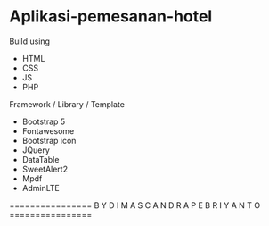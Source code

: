 # Aplikasi-pemesanan-hotel

Build using 
- HTML
- CSS
- JS
- PHP

Framework / Library / Template
- Bootstrap 5
- Fontawesome
- Bootstrap icon
- JQuery
- DataTable
- SweetAlert2
- Mpdf
- AdminLTE

================ B Y   D I M A S   C A N D R A   P E B R I Y A N T O ================
